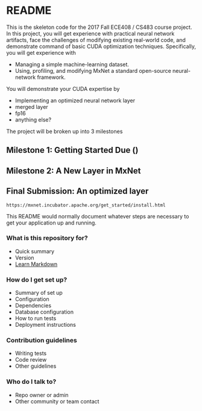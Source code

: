 # README

This is the skeleton code for the 2017 Fall ECE408 / CS483 course project.
In this project, you will get experience with practical neural network artifacts, face the challenges of modifying existing real-world code, and demonstrate command of basic CUDA optimization techniques.
Specifically, you will get experience with

* Managing a simple machine-learning dataset.
* Using, profiling, and modifying MxNet a standard open-source neural-network framework.

You will demonstrate your CUDA expertise by

* Implementing an optimized neural network layer
* merged layer
* fp16
* anything else?

The project will be broken up into 3 milestones

## Milestone 1: Getting Started Due ()


## Milestone 2: A New Layer in MxNet

## Final Submission: An optimized layer

    https://mxnet.incubator.apache.org/get_started/install.html

This README would normally document whatever steps are necessary to get your application up and running.

### What is this repository for? ###

* Quick summary
* Version
* [Learn Markdown](https://bitbucket.org/tutorials/markdowndemo)

### How do I get set up? ###

* Summary of set up
* Configuration
* Dependencies
* Database configuration
* How to run tests
* Deployment instructions

### Contribution guidelines ###

* Writing tests
* Code review
* Other guidelines

### Who do I talk to? ###

* Repo owner or admin
* Other community or team contact
